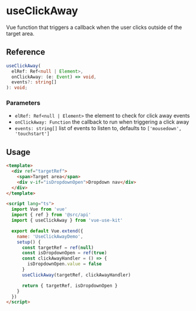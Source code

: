 # useClickAway

Vue function that triggers a callback when the user clicks outside of the target area.

## Reference

```typescript
useClickAway(
  elRef: Ref<null | Element>,
  onClickAway: (e: Event) => void,
  events?: string[]
): void;
```

### Parameters

- `elRef: Ref<null | Element>` the element to check for click away events
- `onClickAway: Function` the callback to run when triggering a click away
- `events: string[]` list of events to listen to, defaults to `['mousedown', 'touchstart']`

## Usage

```html
<template>
  <div ref="targetRef">
    <span>Target area</span>
    <div v-if="isDropdownOpen">Dropdown nav</div>
  </div>
</template>

<script lang="ts">
  import Vue from 'vue'
  import { ref } from '@src/api'
  import { useClickAway } from 'vue-use-kit'

  export default Vue.extend({
    name: 'UseClickAwayDemo',
    setup() {
      const targetRef = ref(null)
      const isDropdownOpen = ref(true)
      const clickAwayHandler = () => {
        isDropdownOpen.value = false
      }
      useClickAway(targetRef, clickAwayHandler)

      return { targetRef, isDropdownOpen }
    }
  })
</script>
```
